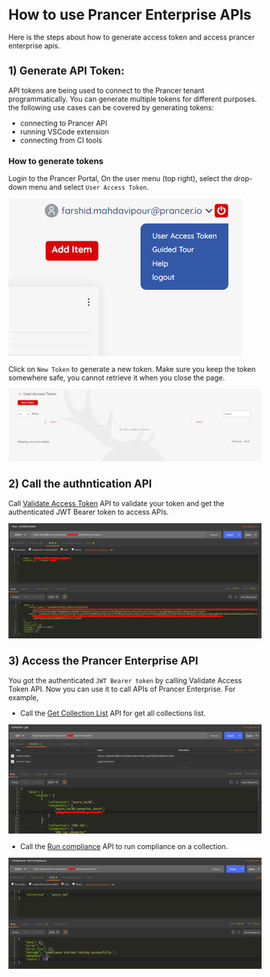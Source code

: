 **How to use Prancer Enterprise APIs**
===

Here is the steps about how to generate access token and access prancer enterprise apis.

## 1) Generate API Token:

API tokens are being used to connect to the Prancer tenant programmatically. You can generate multiple tokens for different purposes.
the following use cases can be covered by generating tokens:

 - connecting to Prancer API
 - running VSCode extension
 - connecting from CI tools

### How to generate tokens
Login to the Prancer Portal, On the user menu (top right), select the drop-down menu and select `User Access Token`.

![../images/token/token1.png](../images/token/token1.png)

Click on `New Token` to generate a new token. Make sure you keep the token somewhere safe, you cannot retrieve it when you close the page.

![../images/token/token2.png](../images/token/token2.png)

## 2) Call the authntication API

Call [Validate Access Token](authentication.md#validate-access-token) API to validate your token and get the authenticated JWT Bearer token to access APIs.

![../images/token/validate_access_token.png](../images/token/validate_access_token.png)

## 3) Access the Prancer Enterprise API

You got the authenticated `JWT Bearer token` by calling Validate Access Token API. Now you can use it to call APIs of Prancer Enterprise. For example,

- Call the [Get Collection List](collection.md#collection-get) API for get all collections list.

![../images/api/collection_list.png](../images/api/collection_list.png)

- Call the [Run compliance](compliance.md#compliance-run-compliance) API to run compliance on a collection.

![../images/api/run_compliance.png](../images/api/run_compliance.png)